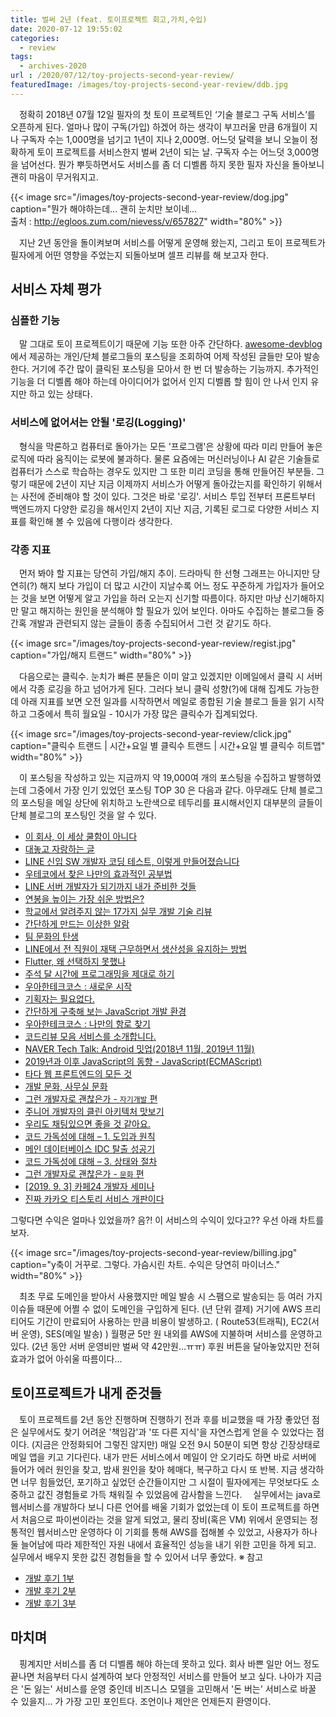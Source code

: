 ```yaml
---
title: 벌써 2년 (feat. 토이프로젝트 회고,가치,수입)
date: 2020-07-12 19:55:02
categories:
  - review
tags:
  - archives-2020
url : /2020/07/12/toy-projects-second-year-review/
featuredImage: /images/toy-projects-second-year-review/ddb.jpg
---
```


　정확히 2018년 07월 12일 필자의 첫 토이 프로젝트인 ‘기술 블로그 구독 서비스’를 오픈하게 된다. 얼마나 많이 구독(가입) 하겠어 하는 생각이 부끄러울 만큼 6개월이 지나 구독자 수는 1,000명을 넘기고 1년이 지나 2,000명.<!--more --> 어느덧 달력을 보니 오늘이 정확하게 토이 프로젝트를 서비스한지 벌써 2년이 되는 날. 구독자 수는 어느덧 3,000명을 넘어선다. 뭔가 뿌듯하면서도 서비스를 좀 더 디벨롭 하지 못한 필자 자신을 돌아보니 괜히 마음이 무거워지고.

{{< image src="/images/toy-projects-second-year-review/dog.jpg" caption="뭔가 해야하는데... 괜히 눈치만 보이네...<br>출처 : http://egloos.zum.com/nievess/v/657827" width="80%" >}}

　지난 2년 동안을 돌이켜보며 서비스를 어떻게 운영해 왔는지, 그리고 토이 프로젝트가 필자에게 어떤 영향을 주었는지 되돌아보며 셀프 리뷰를 해 보고자 한다.

## 서비스 자체 평가
### 심플한 기능
　말 그대로 토이 프로젝트이기 때문에 기능 또한 아주 간단하다. [awesome-devblog](https://github.com/sarojaba/awesome-devblog)에서 제공하는 개인/단체 블로그들의 포스팅을 조회하여 어제 작성된 글들만 모아 발송한다. 거기에 주간 많이 클릭된 포스팅을 모아서 한 번 더 발송하는 기능까지. 추가적인 기능을 더 디벨롭 해야 하는데 아이디어가 없어서 인지 디벨롭 할 힘이 안 나서 인지 유지만 하고 있는 상태다.

### 서비스에 없어서는 안될 '로깅(Logging)'
　형식을 막론하고 컴퓨터로 돌아가는 모든 '프로그램'은 상황에 따라 미리 만들어 놓은 로직에 따라 움직이는 로봇에 불과하다. 물론 요즘에는 머신러닝이나 AI 같은 기술들로 컴퓨터가 스스로 학습하는 경우도 있지만 그 또한 미리 코딩을 통해 만들어진 부분들. 그렇기 때문에 2년이 지난 지금 이제까지 서비스가 어떻게 돌아갔는지를 확인하기 위해서는 사전에 준비해야 할 것이 있다. 그것은 바로 '로깅'. 서비스 투입 전부터 프론트부터 백엔드까지 다양한 로깅을 해서인지 2년이 지난 지금, 기록된 로그로 다양한 서비스 지표를 확인해 볼 수 있음에 다행이라 생각한다.

### 각종 지표
　먼저 봐야 할 지표는 당연히 가입/해지 추이. 드라마틱 한 선형 그래프는 아니지만 당연히(?) 해지 보다 가입이 더 많고 시간이 지날수록 어느 정도 꾸준하게 가입자가 들어오는 것을 보면 어떻게 알고 가입을 하러 오는지 신기할 따름이다. 하지만 마냥 신기해하지만 말고 해지하는 원인을 분석해야 할 필요가 있어 보인다. 아마도 수집하는 블로그들 중 간혹 개발과 관련되지 않는 글들이 종종 수집되어서 그런 것 같기도 하다.

{{< image src="/images/toy-projects-second-year-review/regist.jpg" caption="가입/해지 트랜드" width="80%" >}}

　다음으로는 클릭수. 눈치가 빠른 분들은 이미 알고 있겠지만 이메일에서 클릭 시 서버에서 각종 로깅을 하고 넘어가게 된다. 그러다 보니 클릭 성향(?)에 대해 집계도 가능한데 아래 지표를 보면 오전 일과를 시작하면서 메일로 종합된 기술 블로그 들을 읽기 시작하고 그중에서 특히 월요일 - 10시가 가장 많은 클릭수가 집계되었다.

{{< image src="/images/toy-projects-second-year-review/click.jpg" caption="클릭수 트랜드 | 시간+요일 별 클릭수 트랜드 | 시간+요일 별 클릭수 히트맵" width="80%" >}}

　이 포스팅을 작성하고 있는 지금까지 약 19,000여 개의 포스팅을 수집하고 발행하였는데 그중에서 가장 인기 있었던 포스팅 TOP 30 은 다음과 같다. 아무래도 단체 블로그의 포스팅을 메일 상단에 위치하고 노란색으로 테두리를 표시해서인지 대부분의 글들이 단체 블로그의 포스팅인 것을 알 수 있다.
- [이 회사, 이 세상 쿨함이 아니다](http://woowabros.github.io/techcourse/2019/12/05/techcourse-openrecruitingday.html)
- [대놓고 자랑하는 글](http://woowabros.github.io/experience/2019/11/12/bravo-baemin.html)
- [LINE 신입 SW 개발자 코딩 테스트, 이렇게 만들어졌습니다](https://engineering.linecorp.com/ko/blog/2020-line-sw-developer-recruit-coding-test/)
- [우테코에서 찾은 나만의 효과적인 공부법](https://woowabros.github.io/techcourse/2020/06/24/techcourse-level2-retrospection.html)
- [LINE 서버 개발자가 되기까지 내가 준비한 것들](https://engineering.linecorp.com/ko/blog/things-i-prepared-to-be-a-line-server-developer/)
- [연봉을 높이는 가장 쉬운 방법은?](http://blog.weirdx.io/post/61620)
- [학교에서 알려주지 않는 17가지 실무 개발 기술 리뷰](http://1ilsang.blog.me/221984558663)
- [간단하게 만드는 이상한 알람](https://woowabros.github.io/experience/2020/05/14/anomaly_alarm.html)
- [팀 문화의 탄생](https://woowabros.github.io/experience/2020/05/13/birth-of-team-culture.html)
- [LINE에서 전 직원이 재택 근무하면서 생산성을 유지하는 방법](https://engineering.linecorp.com/ko/blog/how-liners-keep-productive-while-working-at-home/)
- [Flutter, 왜 선택하지 못했나](https://engineering.linecorp.com/ko/blog/flutter-pros-and-cons/)
- [주석 달 시간에 프로그래밍을 제대로 하기](https://tech.peoplefund.co.kr/2020/02/18/code-rather-than-comment.html)
- [우아한테크코스 : 새로운 시작](https://woowabros.github.io/techcourse/2020/04/10/techcourse-level1.html)
- [기획자는 필요없다.](http://blog.weirdx.io/post/62410)
- [간단하게 구축해 보는 JavaScript 개발 환경](http://d2.naver.com/helloworld/2564557)
- [우아한테크코스 : 나만의 항로 찾기](http://woowabros.github.io/woowabros/2019/09/04/techcourse-level2-retrospection.html)
- [코드리뷰 모음 서비스를 소개합니다.](https://woowabros.github.io/techcourse/2020/06/05/techcourse-javable.html)
- [NAVER Tech Talk: Android 밋업(2018년 11월, 2019년 11월)](https://d2.naver.com/news/4699566)
- [2019년과 이후 JavaScript의 동향 - JavaScript(ECMAScript)](https://d2.naver.com/helloworld/4007447)
- [타다 웹 프론트엔드의 모든 것](http://engineering.vcnc.co.kr/2020/01/introduce-tada-web-frontend/)
- [개발 문화, 사무실 문화](https://tech.peoplefund.co.kr/2020/02/20/development-and-office-culture.html)
- [그런 개발자로 괜찮은가 - `자기개발` 편](https://taetaetae.github.io/2020/06/28/a-good-developer-in-terms-of-self-development/)
- [주니어 개발자의 클린 아키텍처 맛보기](http://woowabros.github.io/tools/2019/10/02/clean-architecture-experience.html)
- [우리도 채팅있으면 좋을 것 같아요.](https://woowabros.github.io/experience/2020/06/19/chat-app.html)
- [코드 가독성에 대해 – 1. 도입과 원칙](https://engineering.linecorp.com/ko/blog/code-readability-vol1/)
- [메인 데이터베이스 IDC 탈출 성공기](http://woowabros.github.io/experience/2019/12/19/ruby_database.html)
- [코드 가독성에 대해 – 3. 상태와 절차](https://engineering.linecorp.com/ko/blog/code-readability-vol3/)
- [그런 개발자로 괜찮은가 - `문화` 편](https://taetaetae.github.io/2020/06/21/a-good-developer-in-terms-of-culture/)
- [[2019. 9. 3] 카페24 개발자 세미나](https://www.imaso.co.kr/archives/5297)
- [진짜 카카오 티스토리 서비스 개판이다](https://jybaek.tistory.com/854)

그렇다면 수익은 얼마나 있었을까? 음?! 이 서비스의 수익이 있다고?? 우선 아래 차트를 보자.

{{< image src="/images/toy-projects-second-year-review/billing.jpg" caption="y축이 거꾸로. 그렇다. 가슴시린 차트. 수익은 당연히 마이너스." width="80%" >}}

　최초 무료 도메인을 받아서 사용했지만 메일 발송 시 스팸으로 발송되는 등 여러 가지 이슈들 때문에 어쩔 수 없이 도메인을 구입하게 된다. (년 단위 결제) 거기에 AWS 프리 티어도 기간이 만료되어 사용하는 만큼 비용이 발생하고. ( Route53(트래픽), EC2(서버 운영), SES(메일 발송) ) 월평균 5만 원 내외를 AWS에 지불하며 서비스를 운영하고 있다. (2년 동안 서버 운영비만 벌써 약 42만원...ㅠㅠ) 후원 버튼을 달아놓았지만 전혀 효과가 없어 아쉬울 따름이다...

## 토이프로젝트가 내게 준것들
　토이 프로젝트를 2년 동안 진행하며 진행하기 전과 후를 비교했을 때 가장 좋았던 점은 실무에서도 찾기 어려운 '책임감'과 '또 다른 지식'을 자연스럽게 얻을 수 있었다는 점이다. (지금은 안정화되어 그렇진 않지만) 매일 오전 9시 50분이 되면 항상 긴장상태로 메일 앱을 키고 기다린다. 내가 만든 서비스에서 메일이 안 오기라도 하면 바로 서버에 들어가 에러 원인을 찾고, 밤새 원인을 찾아 헤매다, 복구하고 다시 또 반복. 지금 생각하면 너무 힘들었던, 포기하고 싶었던 순간들이지만 그 시절이 필자에게는 무엇보다도 소중하고 값진 경험들로 가득 채워질 수 있었음에 감사함을 느낀다.
　실무에서는 java로 웹서비스를 개발하다 보니 다른 언어를 배울 기회가 없었는데 이 토이 프로젝트를 하면서 처음으로 파이썬이라는 것을 알게 되었고, 물리 장비(혹은 VM) 위에서 운영되는 정통적인 웹서비스만 운영하다 이 기회를 통해 AWS를 접해볼 수 있었고, 사용자가 하나둘 늘어남에 따라 제한적인 자원 내에서 효율적인 성능을 내기 위한 고민을 하게 되고. 실무에서 배우지 못한 값진 경험들을 할 수 있어서 너무 좋았다.
※ 참고
- [개발 후기 1부](https://taetaetae.github.io/2018/08/05/daily-dev-blog-1/)
- [개발 후기 2부](https://taetaetae.github.io/2018/08/09/daily-dev-blog-2/)
- [개발 후기 3부](https://taetaetae.github.io/2019/02/17/daily-dev-blog-3/) 

## 마치며
　핑계지만 서비스를 좀 더 디벨롭 해야 하는데 못하고 있다. 회사 바쁜 일만 어느 정도 끝나면 처음부터 다시 설계하여 보다 안정적인 서비스를 만들어 보고 싶다. 나아가 지금은 '돈 잃는' 서비스를 운영 중인데 비즈니스 모델을 고민해서 '돈 버는' 서비스로 바꿀 수 있을지... 가 가장 고민 포인트다. 조언이나 제안은 언제든지 환영이다.